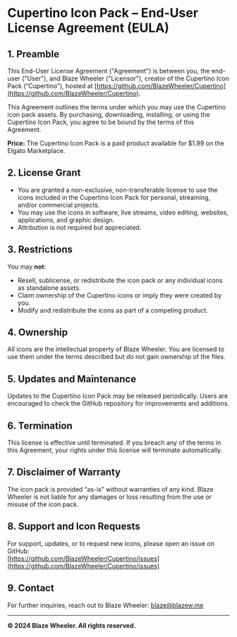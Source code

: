 # Cupertino Icon Pack – End-User License Agreement (EULA)

## 1. Preamble
This End-User License Agreement ("Agreement") is between you, the end-user ("User"), and Blaze Wheeler ("Licensor"), creator of the Cupertino Icon Pack (“Cupertino”), hosted at [https://github.com/BlazeWheeler/Cupertino](https://github.com/BlazeWheeler/Cupertino).

This Agreement outlines the terms under which you may use the Cupertino icon pack assets. By purchasing, downloading, installing, or using the Cupertino Icon Pack, you agree to be bound by the terms of this Agreement.

**Price:** The Cupertino Icon Pack is a paid product available for $1.99 on the Elgato Marketplace.

## 2. License Grant
- You are granted a non-exclusive, non-transferable license to use the icons included in the Cupertino Icon Pack for personal, streaming, and/or commercial projects.
- You may use the icons in software, live streams, video editing, websites, applications, and graphic design.
- Attribution is not required but appreciated.

## 3. Restrictions
You may **not**:
- Resell, sublicense, or redistribute the icon pack or any individual icons as standalone assets.
- Claim ownership of the Cupertino icons or imply they were created by you.
- Modify and redistribute the icons as part of a competing product.

## 4. Ownership
All icons are the intellectual property of Blaze Wheeler. You are licensed to use them under the terms described but do not gain ownership of the files.

## 5. Updates and Maintenance
Updates to the Cupertino Icon Pack may be released periodically. Users are encouraged to check the GitHub repository for improvements and additions.

## 6. Termination
This license is effective until terminated. If you breach any of the terms in this Agreement, your rights under this license will terminate automatically.

## 7. Disclaimer of Warranty
The icon pack is provided “as-is” without warranties of any kind. Blaze Wheeler is not liable for any damages or loss resulting from the use or misuse of the icon pack.

## 8. Support and Icon Requests
For support, updates, or to request new icons, please open an issue on GitHub:  
[https://github.com/BlazeWheeler/Cupertino/issues](https://github.com/BlazeWheeler/Cupertino/issues)

## 9. Contact
For further inquiries, reach out to Blaze Wheeler: [blaze@blazew.me](mailto:blaze@blazew.me)

---

**© 2024 Blaze Wheeler. All rights reserved.**
